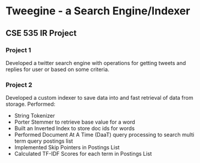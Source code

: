 # Tweegine - a Search Engine/Indexer

## CSE 535 IR Project

### Project 1

Developed a twitter search engine with operations for getting tweets and replies for user or based on some criteria.

### Project 2
Developed a custom indexer to save data into and fast retrieval of data from storage. 
Performed:
- String Tokenizer
- Porter Stemmer to retrieve base value for a word
- Built an Inverted Index to store doc ids for words
- Performed Document At A Time (DaaT) query processing to search multi term query postings list
- Implemented Skip Pointers in Postings List
- Calculated TF-IDF Scores for each term in Postings List
